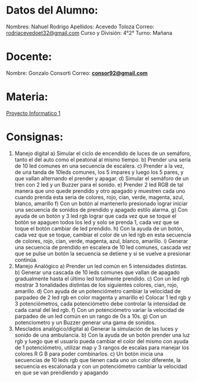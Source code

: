 # Datos del Alumno:

Nombres: Nahuel Rodrigo 
Apellidos: Acevedo Toloza
Correo: rodriacevedoet32@gmail.com
Curso y División: 4°2°
Turno: Mañana

# Docente:
Nombre: Gonzalo Consorti
Correo: **[consor92@gmail.com](https://mail.google.com/mail/?view=cm&fs=1&to=consor92%40gmail.com&authuser=0)**

# Materia:
[Proyecto Informatico 1](https://classroom.google.com/c/NjU1NzcwMjE5NzM0)

# Consignas: 
1) Manejo digital
a) Simular el ciclo de encendido de luces de un semáforo, tanto el del auto como el peatonal
al mismo tiempo.
b) Prender una seria de 10 led comunes en una secuencia de escalera.
c) Prender a la vez, de una tanda de 10leds comunes, los 5 impares y luego los 5 pares, y que
vallan alternando el prender y apagar.
d) Simular el semáforo de un tren con 2 led y un Buzzer para el sonido.
e) Prender 2 led RGB de tal manera que uno quede prendido y otro apagado y muestren
cada uno cuando prenda esta seria de colores, rojo, cian, verde, magenta, azul, blanco,
amarillo
f) Con un botón al mantenerlo presionado lograr iniciar una secuencia de sonidos de
prendido y apagado estilo alarma.
g) Con ayuda de un botón y 3 led rgb lograr que cada vez que se toque el botón se apaguen
todos los led y solo se prenda 1, cada vez que se toque el botón cambiar de led prendido.
h) Con la ayuda de un botón, cada vez que se toque, cambiar el color de un led rgb en esta
secuencia de colores, rojo, cian, verde, magenta, azul, blanco, amarillo.
i) Generar una secuencia de prendido en escalera de 10 led comunes, cascada vez que se
pulse un botón la secuencia se detiene y si se vuelve a presionar continúa.
2) Manejo Analógico
a) Prender un led común en 5 intensidades distintas.
b) Generar una cascada de 10 leds comunes que vallan de apagado gradualmente hasta el
último led totalmente prendido.
c) Con un led rgb mostrar 3 tonalidades distintas de los siguientes colores, cian, rojo,
amarillo.
d) Con ayuda de un potenciómetro cambiar la velocidad de parpadeo de 2 led rgb en color
magenta y amarillo
e) Colocar 1 led rgb y 3 potenciómetros, cada potenciómetro debe controlar la intensidad de
cada canal del led rgb.
f) Con un potenciómetro variar la velocidad de parpadeo de un led común en un rango de 0s
a 10s.
g) Con un potenciometro y un Buzzer generar una gama de sonidos.
3) Mesclados analógico/digital
a) Generar la simulación de las luces y sonido de una ambulancia.
b) Con la ayuda de un botón prender una luz rgb y luego que el usuario pueda cambiar el
color del mismo con ayuda de 1 potenciómetro, utilizar map y 3 rangos de escalas para
manejar los colores R G B para poder combinarlos.
c) Un botón inicia una secuencias de 10 leds rgb que tienen cada uno un color diferente, la
secuencia es escalonada y con un potenciómetro cambiar la velocidad en que se van
prendiendo y apagando

